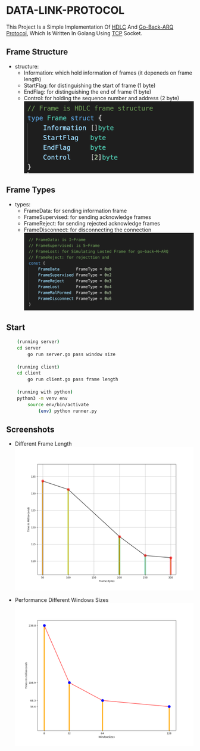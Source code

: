 # DATA-LINK-PROTOCOL
This Project Is a Simple Implementation Of [HDLC](https://en.wikipedia.org/wiki/High-Level_Data_Link_Control) And  [Go-Back-ARQ Protocol](https://en.wikipedia.org/wiki/Go-Back-N_ARQ), Which Is Written In Golang Using [TCP](https://golang.org/pkg/net) Socket.

## Frame Structure
* structure:
    - Information: which hold information of frames (it depeneds on frame length)
    - StartFlag: for distinguishing the start of frame (1 byte)
    - EndFlag: for distinguishing the end of frame (1 byte)
    - Control: for holding the sequence number and address (2 byte)
    ![Frame Structure](./screen_shots/frame_structure.png "Frame Structure")
## Frame Types
* types:
    - FrameData: for sending information frame
    - FrameSupervised: for sending acknowledge frames
    - FrameReject: for sending rejected acknowledge frames
    - FrameDisconnect: for disconnecting the connection
    ![Frame Types](./screen_shots/frame_types.png "Frame Types")
## Start
```bash 
    (running server)
    cd server
        go run server.go pass window size
    
    (running client)
    cd client
        go run client.go pass frame length
    
    (running with python)
    python3 -m venv env
        source env/bin/activate 
            (env) python runner.py
```

## Screenshots
* Different Frame Length
    ![Frame Length](./screen_shots/DifferentBytesGoBack.png "Frame Length")

* Performance Different Windows Sizes
    ![Frame Length](./screen_shots/windows_size.png "Frame Length")
